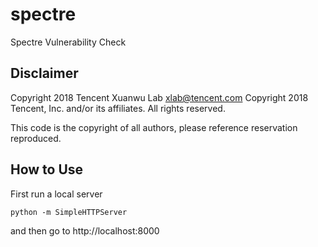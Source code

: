 # spectre
Spectre Vulnerability Check

## Disclaimer
Copyright 2018 Tencent Xuanwu Lab <xlab@tencent.com>
Copyright 2018 Tencent, Inc. and/or its affiliates. All rights reserved.

This code is the copyright of all authors, please reference reservation reproduced.

## How to Use
First run a local server

```
python -m SimpleHTTPServer
```

and then go to http://localhost:8000


